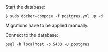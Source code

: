 
Start the database:
```
$ sudo docker-compose -f postgres.yml up -d
```

Migrations have to be applied manually.

Connect to the database:
```
psql -h localhost -p 5433 -U postgres
```